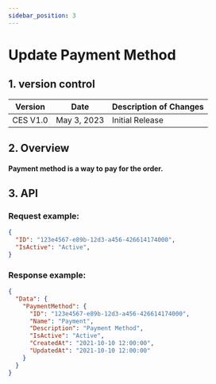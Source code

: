 ```yaml
---
sidebar_position: 3
---
```


# Update Payment Method

## 1. version control

| Version  | Date        | Description of Changes |
| -------- | ----------- | ---------------------- |
| CES V1.0 | May 3, 2023 | Initial Release        |

## 2. Overview

#### Payment method is a way to pay for the order.

## 3. API

### Request example:

```json
{
  "ID": "123e4567-e89b-12d3-a456-426614174000",
  "IsActive": "Active",
}
```

### Response example:

```json
{
  "Data": {
    "PaymentMethod": {
      "ID": "123e4567-e89b-12d3-a456-426614174000",
      "Name": "Payment",
      "Description": "Payment Method",
      "IsActive": "Active",
      "CreatedAt": "2021-10-10 12:00:00",
      "UpdatedAt": "2021-10-10 12:00:00"
    }
  }
}
```
